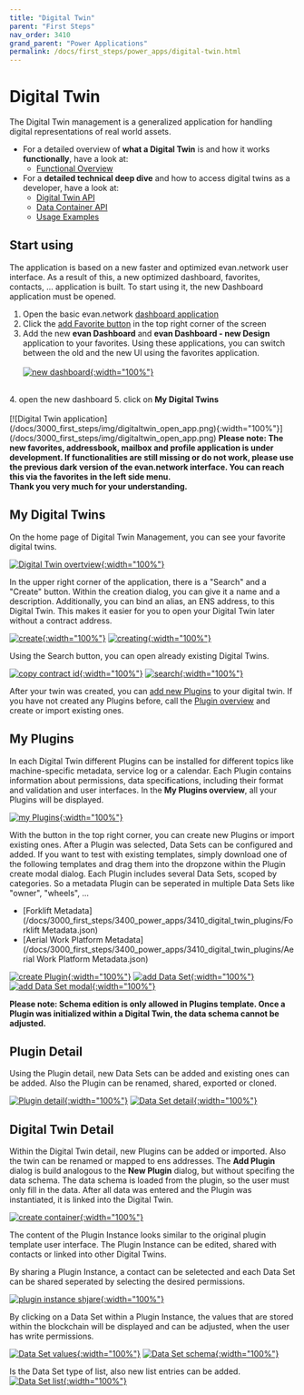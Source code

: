 ```yaml
---
title: "Digital Twin"
parent: "First Steps"
nav_order: 3410
grand_parent: "Power Applications"
permalink: /docs/first_steps/power_apps/digital-twin.html
---
```


# Digital Twin
The Digital Twin management is a generalized application for handling digital representations of real world assets.

- For a detailed overview of <b>what a Digital Twin</b> is and how it works <b>functionally</b>, have a look at:
  - [Functional Overview](/docs/how_it_works/services/digitaltwins.html)
- For a <b>detailed technical deep dive</b> and how to access digital twins as a developer, have a look at:
  - [Digital Twin API](https://api-blockchain-core.readthedocs.io/en/latest/contracts/digital-twin.html)
  - [Data Container API](https://api-blockchain-core.readthedocs.io/en/latest/contracts/container.html)
  - [Usage Examples](https://api-blockchain-core.readthedocs.io/en/latest/contracts/digital-twin-usage-examples.html)

## Start using
The application is based on a new faster and optimized evan.network user interface. As a result of this, a new optimized dashboard, favorites, contacts, ... application is built. To start using it, the new Dashboard application must be opened.

1. Open the basic evan.network [dashboard application](https://dashboard.test.evan.network/#/dashboard.evan)
2. Click the [add Favorite button](http://localhost:4000/docs/first_steps/core_apps/dashboard.html) in the top right corner of the screen
3. Add the new <b>evan Dashboard</b> and <b>evan Dashboard - new Design</b> application to your favorites. Using these applications, you can switch between the old and the new UI using the favorites application.<br><br>
  [![new dashboard](/docs/3000_first_steps/img/digitaltwin_new_dashboard.png){:width="100%"}](/docs/3000_first_steps/img/digitaltwin_new_dashboard.png)
  <br>
4. open the new dashboard
5. click on <b>My Digital Twins</b><br><br>
  [![Digital Twin application](/docs/3000_first_steps/img/digitaltwin_open_app.png){:width="100%"}](/docs/3000_first_steps/img/digitaltwin_open_app.png)

<b>
  Please note: The new favorites, addressbook, mailbox and profile application is under development. If functionalities are still missing or do not work, please use the previous dark version of the evan.network interface. You can reach this via the favorites in the left side menu.
  <br>
  Thank you very much for your understanding.
</b>

## My Digital Twins
On the home page of Digital Twin Management, you can see your favorite digital twins.

[![Digital Twin overtview](/docs/3000_first_steps/img/digitaltwin_overview.png){:width="100%"}](/docs/3000_first_steps/img/digitaltwin_overview.png)

In the upper right corner of the application, there is a "Search" and a "Create" button. Within the creation dialog, you can give it a name and a description. Additionally, you can bind an alias, an ENS address, to this Digital Twin. This makes it easier for you to open your Digital Twin later without a contract address.

[![create](/docs/3000_first_steps/img/digitaltwin_create.png){:width="100%"}](/docs/3000_first_steps/img/digitaltwin_create.png)
[![creating](/docs/3000_first_steps/img/digitaltwin_creating.png){:width="100%"}](/docs/3000_first_steps/img/digitaltwin_creating.png)

Using the Search button, you can open already existing Digital Twins.

[![copy contract id](/docs/3000_first_steps/img/digitaltwin_contractid.png){:width="100%"}](/docs/3000_first_steps/img/digitaltwin_contractid.png)
[![search](/docs/3000_first_steps/img/digitaltwin_search.png){:width="100%"}](/docs/3000_first_steps/img/digitaltwin_search.png)

After your twin was created, you can [add new Plugins](#digital-twin-detail) to your digital twin. If you have not created any Plugins before, call the [Plugin overview](https://dashboard.test.evan.network/#/dashboard.vue.evan/digitaltwins.evan/my-plugins) and create or import existing ones.

## My Plugins
In each Digital Twin different Plugins can be installed for different topics like machine-specific metadata, service log or a calendar. Each Plugin contains information about permissions, data specifications, including their format and validation and user interfaces.  In the <b>My Plugins overview</b>, all your Plugins will be displayed.

[![my Plugins](/docs/3000_first_steps/img/digitaltwin_myplugins.png){:width="100%"}](/docs/3000_first_steps/img/digitaltwin_myplugins.png)

With the button in the top right corner, you can create new Plugins or import existing ones. After a Plugin was selected, Data Sets can be configured and added. If you want to test with existing templates, simply download one of the following templates and drag them into the dropzone within the Plugin create modal dialog. Each Plugin includes several Data Sets, scoped by categories. So a metadata Plugin can be seperated in multiple Data Sets like "owner", "wheels", ...

- [Forklift Metadata](/docs/3000_first_steps/3400_power_apps/3410_digital_twin_plugins/Forklift Metadata.json)
- [Aerial Work Platform Metadata](/docs/3000_first_steps/3400_power_apps/3410_digital_twin_plugins/Aerial Work Platform Metadata.json)

[![create Plugin](/docs/3000_first_steps/img/digitaltwin_plugin_create.png){:width="100%"}](/docs/3000_first_steps/img/digitaltwin_plugin_create.png)
[![add Data Set](/docs/3000_first_steps/img/digitaltwin_plugin_create_add_set.png){:width="100%"}](/docs/3000_first_steps/img/digitaltwin_plugin_create_add_set.png)
[![add Data Set modal](/docs/3000_first_steps/img/digitaltwin_plugin_create_add_set2.png){:width="100%"}](/docs/3000_first_steps/img/digitaltwin_plugin_create_add_set2.png)

<b>
  Please note: Schema edition is only allowed in Plugins template. Once a Plugin was initialized within a Digital Twin, the data schema cannot be adjusted.
</b>

## Plugin Detail
Using the Plugin detail, new Data Sets can be added and existing ones can be added. Also the Plugin can be renamed, shared, exported or cloned.

[![Plugin detail](/docs/3000_first_steps/img/digitaltwin_myplugins.png){:width="100%"}](/docs/3000_first_steps/img/digitaltwin_myplugins.png)
[![Data Set detail](/docs/3000_first_steps/img/digitaltwin_plugin_set.png){:width="100%"}](/docs/3000_first_steps/img/digitaltwin_plugin_set.png)

## Digital Twin Detail
Within the Digital Twin detail, new Plugins can be added or imported. Also the twin can be renamed or mapped to ens addresses. The <b>Add Plugin</b> dialog is build analogous to the <b>New Plugin</b> dialog, but without specifing the data schema. The data schema is loaded from the plugin, so the user must only fill in the data. After all data was entered and the Plugin was instantiated, it is linked into the Digital Twin.

[![create container](/docs/3000_first_steps/img/digitaltwin_container_create.png){:width="100%"}](/docs/3000_first_steps/img/digitaltwin_container_create.png)

The content of the Plugin Instance looks similar to the original plugin template user interface. The Plugin Instance can be edited, shared with contacts or linked into other Digital Twins.

By sharing a Plugin Instance, a contact can be seletected and each Data Set can be shared seperated by selecting the desired permissions.

[![plugin instance shjare](/docs/3000_first_steps/img/digitaltwin_container_share.png){:width="100%"}](/docs/3000_first_steps/img/digitaltwin_container_share.png) 

By clicking on a Data Set within a Plugin Instance, the values that are stored within the blockchain will be displayed and can be adjusted, when the user has write permissions.

[![Data Set values](/docs/3000_first_steps/img/digitaltwin_container_set.png){:width="100%"}](/docs/3000_first_steps/img/digitaltwin_container_set.png)
[![Data Set schema](/docs/3000_first_steps/img/digitaltwin_container_schema.png){:width="100%"}](/docs/3000_first_steps/img/digitaltwin_container_schema.png)

Is the Data Set type of list, also new list entries can be added.<br>
[![Data Set list](/docs/3000_first_steps/img/digitaltwin_container_list.png){:width="100%"}](/docs/3000_first_steps/img/digitaltwin_container_list.png)
